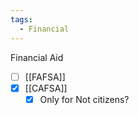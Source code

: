 ```yaml
---
tags:
  - Financial
---
```

Financial Aid
- [ ] [[FAFSA]]
- [x] [[CAFSA]]
	- [x] Only for Not citizens?
